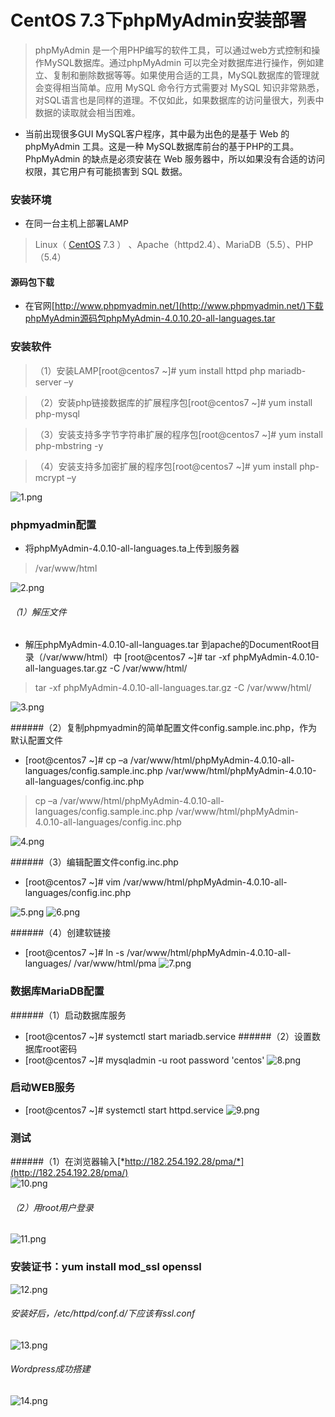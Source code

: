 # CentOS 7.3下phpMyAdmin安装部署
> phpMyAdmin 是一个用PHP编写的软件工具，可以通过web方式控制和操作MySQL数据库。通过phpMyAdmin 可以完全对数据库进行操作，例如建立、复制和删除数据等等。如果使用合适的工具，MySQL数据库的管理就会变得相当简单。应用 MySQL 命令行方式需要对 MySQL 知识非常熟悉，对SQL语言也是同样的道理。不仅如此，如果数据库的访问量很大，列表中数据的读取就会相当困难。
- 当前出现很多GUI MySQL客户程序，其中最为出色的是基于 Web 的phpMyAdmin 工具。这是一种 MySQL数据库前台的基于PHP的工具。
PhpMyAdmin 的缺点是必须安装在 Web 服务器中，所以如果没有合适的访问权限，其它用户有可能损害到 SQL 数据。
### 安装环境
- 在同一台主机上部署LAMP
> Linux（ [CentOS](https://www.linuxidc.com/topicnews.aspx?tid=14 "CentOS") 7.3 ） 、Apache（httpd2.4）、MariaDB（5.5）、PHP（5.4）

#### 源码包下载
- 在官网[http://www.phpmyadmin.net/](http://www.phpmyadmin.net/)下载phpMyAdmin源码包phpMyAdmin-4.0.10.20-all-languages.tar

### 安装软件
> （1）安装LAMP[root@centos7 ~]# yum install httpd  php  mariadb-server –y

> （2）安装php链接数据库的扩展程序包[root@centos7 ~]# yum install php-mysql

> （3）安装支持多字节字符串扩展的程序包[root@centos7 ~]# yum install php-mbstring -y

> （4）安装支持多加密扩展的程序包[root@centos7 ~]# yum install php-mcrypt –y

![1.png](https://upload-images.jianshu.io/upload_images/7563229-818a7c0aa1af3f16.png?imageMogr2/auto-orient/strip%7CimageView2/2/w/1240)
### phpmyadmin配置
- 将phpMyAdmin-4.0.10-all-languages.ta上传到服务器
> /var/www/html

![2.png](https://upload-images.jianshu.io/upload_images/7563229-0aaaafe20ec6f9ee.png?imageMogr2/auto-orient/strip%7CimageView2/2/w/1240)
###### （1）解压文件
- 解压phpMyAdmin-4.0.10-all-languages.tar 到apache的DocumentRoot目录（/var/www/html）中
[root@centos7 ~]# tar -xf phpMyAdmin-4.0.10-all-languages.tar.gz  -C /var/www/html/
> tar -xf phpMyAdmin-4.0.10-all-languages.tar.gz  -C /var/www/html/

![3.png](https://upload-images.jianshu.io/upload_images/7563229-69246b5b9c36f146.png?imageMogr2/auto-orient/strip%7CimageView2/2/w/1240)

######（2）复制phpmyadmin的简单配置文件config.sample.inc.php，作为默认配置文件
- [root@centos7 ~]# cp  –a   /var/www/html/phpMyAdmin-4.0.10-all-languages/config.sample.inc.php  /var/www/html/phpMyAdmin-4.0.10-all-languages/config.inc.php
>  cp  –a   /var/www/html/phpMyAdmin-4.0.10-all-languages/config.sample.inc.php  /var/www/html/phpMyAdmin-4.0.10-all-languages/config.inc.php

![4.png](https://upload-images.jianshu.io/upload_images/7563229-50d39c916f7559eb.png?imageMogr2/auto-orient/strip%7CimageView2/2/w/1240)

######（3）编辑配置文件config.inc.php

- [root@centos7 ~]# vim /var/www/html/phpMyAdmin-4.0.10-all-languages/config.inc.php

![5.png](https://upload-images.jianshu.io/upload_images/7563229-75f459605c9f7200.png?imageMogr2/auto-orient/strip%7CimageView2/2/w/1240)
![6.png](https://upload-images.jianshu.io/upload_images/7563229-d7512cf1a76f6616.png?imageMogr2/auto-orient/strip%7CimageView2/2/w/1240)

######（4）创建软链接
- [root@centos7 ~]# ln -s /var/www/html/phpMyAdmin-4.0.10-all-languages/  /var/www/html/pma
![7.png](https://upload-images.jianshu.io/upload_images/7563229-729c05df256643aa.png?imageMogr2/auto-orient/strip%7CimageView2/2/w/1240)

### 数据库MariaDB配置
######（1）启动数据库服务
- [root@centos7 ~]# systemctl start mariadb.service
######（2）设置数据库root密码
- [root@centos7 ~]# mysqladmin -u root password 'centos'
![8.png](https://upload-images.jianshu.io/upload_images/7563229-3ce096396de6a40b.png?imageMogr2/auto-orient/strip%7CimageView2/2/w/1240)

### 启动WEB服务
- [root@centos7 ~]# systemctl start httpd.service
![9.png](https://upload-images.jianshu.io/upload_images/7563229-ac0225df68e619b4.png?imageMogr2/auto-orient/strip%7CimageView2/2/w/1240)


### 测试
######（1）在浏览器输入[*http://182.254.192.28/pma/*](http://182.254.192.28/pma/)  
![10.png](https://upload-images.jianshu.io/upload_images/7563229-ac53394c65f542da.png?imageMogr2/auto-orient/strip%7CimageView2/2/w/1240)

###### （2）用root用户登录
![11.png](https://upload-images.jianshu.io/upload_images/7563229-cb9c05d302917397.png?imageMogr2/auto-orient/strip%7CimageView2/2/w/1240)

### 安装证书：yum install mod_ssl openssl
![12.png](https://upload-images.jianshu.io/upload_images/7563229-7c63e7f42712d5d4.png?imageMogr2/auto-orient/strip%7CimageView2/2/w/1240)


###### 安装好后，/etc/httpd/conf.d/下应该有ssl.conf
![13.png](https://upload-images.jianshu.io/upload_images/7563229-ad34051c4b248a05.png?imageMogr2/auto-orient/strip%7CimageView2/2/w/1240)

###### Wordpress成功搭建
![14.png](https://upload-images.jianshu.io/upload_images/7563229-d6f33127c9df0dd8.png?imageMogr2/auto-orient/strip%7CimageView2/2/w/1240)
